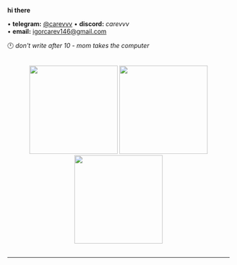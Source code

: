 <div align="center">

</div>  
  
**hi there**  

• **telegram:** [@carevvv](https://t.me/carevvv)
• **discord:** *carevvv*  
• **email:** [igorcarev146@gmail.com](mailto:igorcarev146@gmail.com)  

🕛 *don't write after 10 - mom takes the computer*  

<br/>  

<div align="center">
  <img src="https://media1.tenor.com/m/Py5fYTbsfakAAAAd/patrick-bateman.gif" height="200" width="200" />
  <img src="https://media1.tenor.com/m/Py5fYTbsfakAAAAd/patrick-bateman.gif" height="200" width="200" />
  <img src="https://media1.tenor.com/m/Py5fYTbsfakAAAAd/patrick-bateman.gif" height="200" width="200" />
</div>

<br/>  

---
